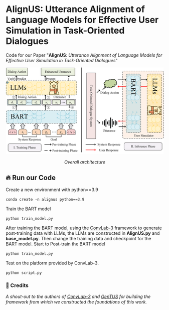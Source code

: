 # AlignUS: Utterance Alignment of Language Models for Effective User Simulation in Task-Oriented Dialogues
Code for our Paper "**AlignUS**: *Utterance Alignment of Language Models for Effective User Simulation in Task-Oriented Dialogues*"



![image](https://github.com/suntea233/AlignUS/blob/main/architecture.png)
<p align="center"><em> Overall architecture </em>

## 🔥 Run our Code

Create a new environment with python==3.9
```shell
conda create -n alignus python==3.9
```

Train the BART model
```shell
python train_model.py
```

After training the BART model, using the [ConvLab-3](https://github.com/ConvLab/ConvLab-3) framework to generate post-training data with LLMs, the LLMs are constructed in **AlignUS.py** and **base_model.py**.
Then change the training data and checkpoint for the BART model.
Start to Post-train the BART model
```shell
python train_model.py
```

Test on the platform provided by ConvLab-3.
```shell
python script.py
```

### 👏 Credits
*A shout-out to the authors of [ConvLab-3](https://github.com/ConvLab/ConvLab-3) and [GenTUS](https://aclanthology.org/2022.sigdial-1.28/) for building the framework from which we constructed the foundations of this work.*
